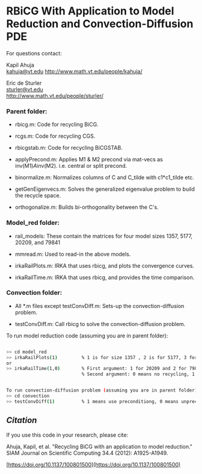 # RBiCG With Application to Model Reduction and Convection-Diffusion PDE

For questions contact:

Kapil Ahuja  
kahuja@vt.edu
http://www.math.vt.edu/people/kahuja/ 

Eric de Sturler   
sturler@vt.edu  
http://www.math.vt.edu/people/sturler/

### Parent folder:
- rbicg.m: Code for recycling BiCG.

- rcgs.m: Code for recycling CGS.

- rbicgstab.m: Code for recycling BiCGSTAB.

- applyPrecond.m: Applies M1 & M2 precond via mat-vecs as inv(M1)*A*inv(M2). i.e. central or split precond.
				   
- binormalize.m: Normalizes columns of C and C_tilde with c1*c1_tilde etc.
				  
- getGenEigenvecs.m: Solves the generalized eigenvalue problem to build the recycle space.
					  
- orthogonalize.m: Builds bi-orthogonality between the C's.


### Model_red folder:
- rail_models: These contain the matrices for four model sizes 1357, 5177, 20209, and 79841

- mmread.m: Used to read-in the above models.

- irkaRailPlots.m: IRKA that uses rbicg, and plots the convergence curves.

- irkaRailTime.m: IRKA that uses rbicg, and provides the time comparison.

### Convection folder: 
- All *.m files except testConvDiff.m: Sets-up the convection-diffusion problem.

- testConvDiff.m: Call rbicg to solve the convection-diffusion problem.

To run model reduction code (assuming you are in parent folder):
```bash

>> cd model_red
>> irkaRailPlots(1)			% 1 is for size 1357 , 2 is for 5177, 3 for 20209, and 4 for 79841
or
>> irkaRailTime(1,0)		% First argument: 1 for 20209 and 2 for 79841
							% Second argument: 0 means no recycling, 1 means use recycling


To run convection-diffusion problem (assuming you are in parent folder):
>> cd convection
>> testConvDiff(1)			% 1 means use preconditiong, 0 means unpreconditioned solve
```
## *Citation*
If you use this code in your research, please cite:

Ahuja, Kapil, et al. "Recycling BiCG with an application to model reduction." SIAM Journal on Scientific Computing 34.4 (2012): A1925-A1949.

[https://doi.org/10.1137/100801500](https://doi.org/10.1137/100801500)
